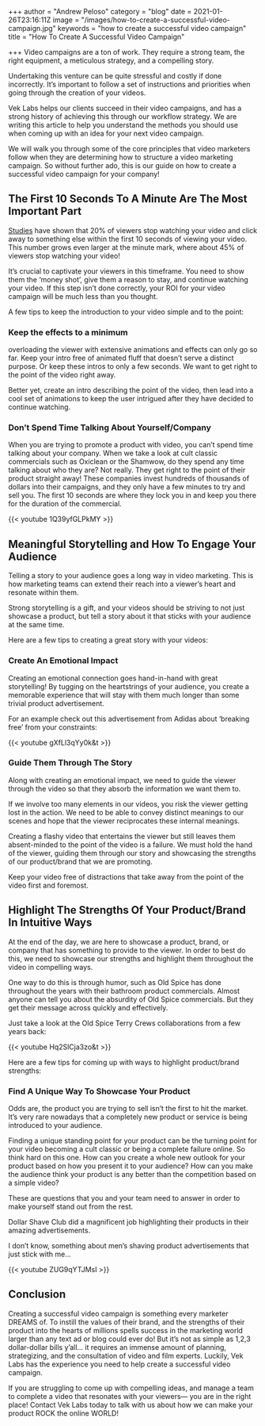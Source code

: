 +++
author = "Andrew Peloso"
category = "blog"
date = 2021-01-26T23:16:11Z
image = "/images/how-to-create-a-successful-video-campaign.jpg"
keywords = "how to create a successful video campaign"
title = "How To Create A Successful Video Campaign"

+++
Video campaigns are a ton of work. They require a strong team, the right equipment, a meticulous strategy, and a compelling story.

Undertaking this venture can be quite stressful and costly if done incorrectly. It’s important to follow a set of instructions and priorities when going through the creation of your videos.

Vek Labs helps our clients succeed in their video campaigns, and has a strong history of achieving this through our workflow strategy. We are writing this article to help you understand the methods you should use when coming up with an idea for your next video campaign.

We will walk you through some of the core principles that video marketers follow when they are determining how to structure a video marketing campaign. So without further ado, this is our guide on how to create a successful video campaign for your company!

## The First 10 Seconds To A Minute Are The Most Important Part

[Studies](https://adage.com/article/digitalnext/optimal-length-video-content/299386) have shown that 20% of viewers stop watching your video and click away to something else within the first 10 seconds of viewing your video. This number grows even larger at the minute mark, where about 45% of viewers stop watching your video!

It’s crucial to captivate your viewers in this timeframe. You need to show them the ‘money shot’, give them a reason to stay, and continue watching your video. If this step isn’t done correctly, your ROI for your video campaign will be much less than you thought.

A few tips to keep the introduction to your video simple and to the point:

### Keep the effects to a minimum

overloading the viewer with extensive animations and effects can only go so far. Keep your intro free of animated fluff that doesn’t serve a distinct purpose. Or keep these intros to only a few seconds. We want to get right to the point of the video right away.

Better yet, create an intro describing the point of the video, then lead into a cool set of animations to keep the user intrigued after they have decided to continue watching.

### Don’t Spend Time Talking About Yourself/Company

When you are trying to promote a product with video, you can’t spend time talking about your company. When we take a look at cult classic commercials such as Oxiclean or the Shamwow, do they spend any time talking about who they are? Not really. They get right to the point of their product straight away! These companies invest hundreds of thousands of dollars into their campaigns, and they only have a few minutes to try and sell you. The first 10 seconds are where they lock you in and keep you there for the duration of the commercial.

{{< youtube 1Q39yfGLPkMY >}}

## Meaningful Storytelling and How To Engage Your Audience

Telling a story to your audience goes a long way in video marketing. This is how marketing teams can extend their reach into a viewer’s heart and resonate within them.

Strong storytelling is a gift, and your videos should be striving to not just showcase a product, but tell a story about it that sticks with your audience at the same time.

Here are a few tips to creating a great story with your videos:

### Create An Emotional Impact

Creating an emotional connection goes hand-in-hand with great storytelling! By tugging on the heartstrings of your audience, you create a memorable experience that will stay with them much longer than some trivial product advertisement.

For an example check out this advertisement from Adidas about ‘breaking free’ from your constraints:

{{< youtube gXfLl3qYy0k&t >}}

### Guide Them Through The Story

Along with creating an emotional impact, we need to guide the viewer through the video so that they absorb the information we want them to.

If we involve too many elements in our videos, you risk the viewer getting lost in the action. We need to be able to convey distinct meanings to our scenes and hope that the viewer reciprocates these internal meanings.

Creating a flashy video that entertains the viewer but still leaves them absent-minded to the point of the video is a failure. We must hold the hand of the viewer, guiding them through our story and showcasing the strengths of our product/brand that we are promoting.

Keep your video free of distractions that take away from the point of the video first and foremost.

## Highlight The Strengths Of Your Product/Brand In Intuitive Ways

At the end of the day, we are here to showcase a product, brand, or company that has something to provide to the viewer. In order to best do this, we need to showcase our strengths and highlight them throughout the video in compelling ways.

One way to do this is through humor, such as Old Spice has done throughout the years with their bathroom product commercials. Almost anyone can tell you about the absurdity of Old Spice commercials. But they get their message across quickly and effectively.

Just take a look at the Old Spice Terry Crews collaborations from a few years back:

{{< youtube Hq2SlCja3zo&t >}}

Here are a few tips for coming up with ways to highlight product/brand strengths:

### Find A Unique Way To Showcase Your Product

Odds are, the product you are trying to sell isn’t the first to hit the market. It’s very rare nowadays that a completely new product or service is being introduced to your audience.

Finding a unique standing point for your product can be the turning point for your video becoming a cult classic or being a complete failure online. So think hard on this one. How can you create a whole new outlook for your product based on how you present it to your audience? How can you make the audience think your product is any better than the competition based on a simple video?

These are questions that you and your team need to answer in order to make yourself stand out from the rest.

Dollar Shave Club did a magnificent job highlighting their products in their amazing advertisements.

I don’t know, something about men’s shaving product advertisements that just stick with me...

{{< youtube ZUG9qYTJMsI >}}

## Conclusion

Creating a successful video campaign is something every marketer DREAMS of. To instill the values of their brand, and the strengths of their product into the hearts of millions spells success in the marketing world larger than any text ad or blog could ever do! But it’s not as simple as 1,2,3 dollar-dollar bills y’all… it requires an immense amount of planning, strategizing, and the consultation of video and film experts. Luckily, Vek Labs has the experience you need to help create a successful video campaign.

If you are struggling to come up with compelling ideas, and manage a team to complete a video that resonates with your viewers— you are in the right place! Contact Vek Labs today to talk with us about how we can make your product ROCK the online WORLD!